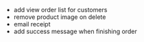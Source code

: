 - add view order list for customers
- remove product image on delete
- email receipt
- add success message when finishing order